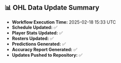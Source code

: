 ## 📊 OHL Data Update Summary
- **Workflow Execution Time:** 2025-02-18 15:33 UTC
- **Schedule Updated:** ✅
- **Player Stats Updated:** ✅
- **Rosters Updated:** ✅
- **Predictions Generated:** ✅
- **Accuracy Report Generated:** ✅
- **Updates Pushed to Repository:** ✅
